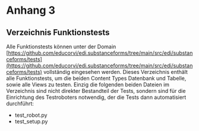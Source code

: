 # Anhang 3

## Verzeichnis Funktionstests
Alle Funktionstests können unter der Domain [https://github.com/educorvi/edi.substanceforms/tree/main/src/edi/substanceforms/tests](https://github.com/educorvi/edi.substanceforms/tree/main/src/edi/substanceforms/tests) vollständig eingesehen werden.
Dieses Verzeichnis enthält alle Funktionstests, um die beiden Content Types Datenbank und Tabelle, sowie alle Views zu testen. Einzig die folgenden beiden Dateien im Verzeichnis sind nicht direkter Bestandteil der Tests, sondern sind für die Einrichtung des Testroboters notwendig, der die Tests dann automatisiert durchführt:

* test_robot.py
* test_setup.py
